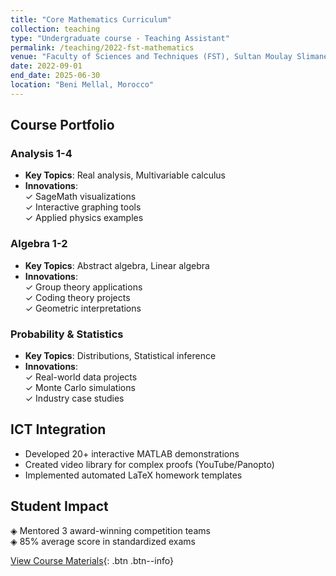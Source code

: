 ```yaml
---
title: "Core Mathematics Curriculum"
collection: teaching
type: "Undergraduate course - Teaching Assistant"
permalink: /teaching/2022-fst-mathematics
venue: "Faculty of Sciences and Techniques (FST), Sultan Moulay Slimane University"
date: 2022-09-01
end_date: 2025-06-30
location: "Beni Mellal, Morocco"
---
```


## Course Portfolio

### Analysis 1-4
- **Key Topics**: Real analysis, Multivariable calculus  
- **Innovations**:  
  ✓ SageMath visualizations  
  ✓ Interactive graphing tools  
  ✓ Applied physics examples

### Algebra 1-2
- **Key Topics**: Abstract algebra, Linear algebra  
- **Innovations**:  
  ✓ Group theory applications  
  ✓ Coding theory projects  
  ✓ Geometric interpretations

### Probability & Statistics
- **Key Topics**: Distributions, Statistical inference  
- **Innovations**:  
  ✓ Real-world data projects  
  ✓ Monte Carlo simulations  
  ✓ Industry case studies

## ICT Integration
- Developed 20+ interactive MATLAB demonstrations
- Created video library for complex proofs (YouTube/Panopto)
- Implemented automated LaTeX homework templates

## Student Impact
◈ Mentored 3 award-winning competition teams  
◈ 85% average score in standardized exams  

[View Course Materials](https://fst-math-portfolio.example.com){: .btn .btn--info}
